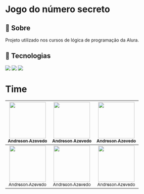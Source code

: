 <h1>Jogo do número secreto</h1>

<h2>🔖 Sobre</h2>
<p>Projeto utilizado nos cursos de lógica de programação da Alura.</p>

## 🚀 Tecnologias
<div>
  <img src="https://img.shields.io/badge/HTML-239120?style=for-the-badge&logo=html5&logoColor=white">
  <img src="https://img.shields.io/badge/CSS-239120?&style=for-the-badge&logo=css3&logoColor=white">
  <img src="https://img.shields.io/badge/JavaScript-F7DF1E?style=for-the-badge&logo=javascript&logoColor=black">
</div>

# Time

| [<img loading="lazy" src="https://avatars.githubusercontent.com/u/80180162?v=4" width=115><br><sub>Andreson Azevedo</sub>](https://github.com/AndresonAzevedo) | [<img loading="lazy" src="https://avatars.githubusercontent.com/u/80180162?v=4" width=115><br><sub>Andreson Azevedo</sub>](https://github.com/AndresonAzevedo) |  [<img loading="lazy" src="https://avatars.githubusercontent.com/u/80180162?v=4" width=115><br><sub>Andreson Azevedo</sub>](https://github.com/AndresonAzevedo) |
| :---: | :---: | :---: |
| [<img loading="lazy" src="https://avatars.githubusercontent.com/u/80180162?v=4" width=115><br><sub>Andreson Azevedo</sub>](https://github.com/AndresonAzevedo) | [<img loading="lazy" src="https://avatars.githubusercontent.com/u/80180162?v=4" width=115><br><sub>Andreson Azevedo</sub>](https://github.com/AndresonAzevedo) |  [<img loading="lazy" src="https://avatars.githubusercontent.com/u/80180162?v=4" width=115><br><sub>Andreson Azevedo</sub>](https://github.com/AndresonAzevedo) |